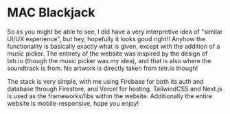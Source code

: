 # MAC Blackjack

So as you might be able to see, I did have a very interpretive idea of "similar UI/UX experience", but hey, hopefully it looks good right!! Anyhow the functionality is basically exactly what is given, except with the addition of a music picker. The entirety of the website was inspired by the design of tetr.io (though the music picker was my idea), and that is also where the soundtrack is from. No artwork is directly taken from tetr.io though!

The stack is very simple, with me using Firebase for both its auth and database through Firestore, and Vercel for hosting. TailwindCSS and Next.js is used as the frameworks/libs within the website. Additionally the entire website is mobile-responsive, hope you enjoy!